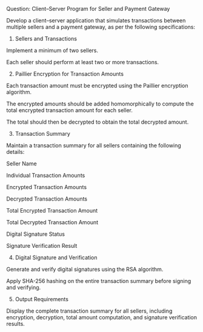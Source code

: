 Question: Client–Server Program for Seller and Payment Gateway

Develop a client–server application that simulates transactions between multiple sellers and a payment gateway, as per the following specifications:

1. Sellers and Transactions

Implement a minimum of two sellers.

Each seller should perform at least two or more transactions.



2. Paillier Encryption for Transaction Amounts

Each transaction amount must be encrypted using the Paillier encryption algorithm.

The encrypted amounts should be added homomorphically to compute the total encrypted transaction amount for each seller.

The total should then be decrypted to obtain the total decrypted amount.



3. Transaction Summary

Maintain a transaction summary for all sellers containing the following details:

Seller Name

Individual Transaction Amounts

Encrypted Transaction Amounts

Decrypted Transaction Amounts

Total Encrypted Transaction Amount

Total Decrypted Transaction Amount

Digital Signature Status

Signature Verification Result




4. Digital Signature and Verification

Generate and verify digital signatures using the RSA algorithm.

Apply SHA-256 hashing on the entire transaction summary before signing and verifying.



5. Output Requirements

Display the complete transaction summary for all sellers, including encryption, decryption, total amount computation, and signature verification results.